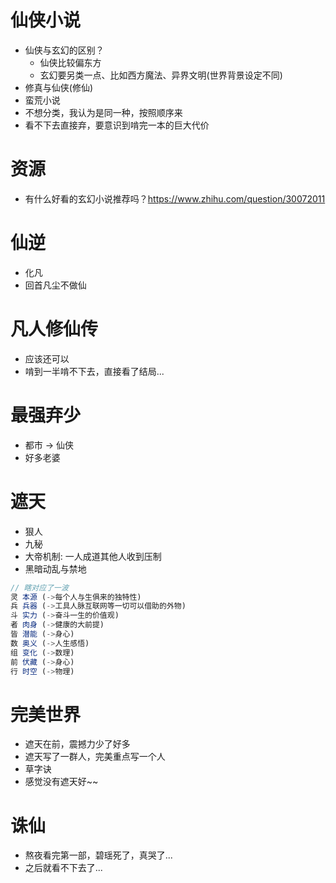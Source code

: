 # 仙侠小说

- 仙侠与玄幻的区别？
    - 仙侠比较偏东方
    - 玄幻要另类一点、比如西方魔法、异界文明(世界背景设定不同)
- 修真与仙侠(修仙)    
- 蛮荒小说
- 不想分类，我认为是同一种，按照顺序来
- 看不下去直接弃，要意识到啃完一本的巨大代价

# 资源

- 有什么好看的玄幻小说推荐吗？https://www.zhihu.com/question/30072011

# 仙逆

- 化凡
- 回首凡尘不做仙

# 凡人修仙传

- 应该还可以
- 啃到一半啃不下去，直接看了结局...

# 最强弃少

- 都市 -> 仙侠
- 好多老婆

# 遮天

- 狠人
- 九秘
- 大帝机制: 一人成道其他人收到压制
- 黑暗动乱与禁地

```javascript
// 瞎对应了一波
灵 本源 (->每个人与生俱来的独特性)
兵 兵器 (->工具人脉互联网等一切可以借助的外物)
斗 实力 (->奋斗一生的价值观)
者 肉身 (->健康的大前提)
皆 潜能 (->身心)
数 奥义 (->人生感悟)
组 变化 (->数理)
前 伏藏 (->身心)
行 时空 (->物理)
```

# 完美世界

- 遮天在前，震撼力少了好多
- 遮天写了一群人，完美重点写一个人
- 草字诀
- 感觉没有遮天好~~

# 诛仙

- 熬夜看完第一部，碧瑶死了，真哭了...
- 之后就看不下去了...
